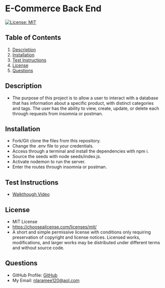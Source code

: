 # E-Commerce Back End

  [![License: MIT](https://img.shields.io/badge/License-MIT-yellow.svg)](https://opensource.org/licenses/MIT)

  ## Table of Contents
1. [Description](#Description)
2. [Installation](#Installation)
3. [Test Instructions](#Test-Instructions)
4. [License](#License)
5. [Questions](#Questions)
## Description
- The purpose of this project is to allow a user to interact with a database that has information about a specific product, with distinct categories and tags. The user has the ability to view, create, update, or delete each through requests from insomnia or postman.
## Installation
- Fork/Git clone the files from this repository. 
- Change the .env file to your credentials. 
- Access through a terminal and install the dependencies with npm i. 
- Source the seeds with node seeds/index.js. 
- Activate nodemon to run the server. 
- Enter the routes through insomnia or postman.
## Test Instructions
- <a href = "https://watch.screencastify.com/v/koU9gMBiiQdt1rPW7BB2">Walkthough Video</a>
## License
- MIT License
- https://choosealicense.com/licenses/mit/
- A short and simple permissive license with conditions only requiring preservation of copyright and license notices. Licensed works, modifications, and larger works may be distributed under different terms and without source code.
## Questions
- GitHub Profile: <a href="https://github.com/nlaramee120">GitHub</a><br>
- My Email: nlaramee120@aol.com<br>
